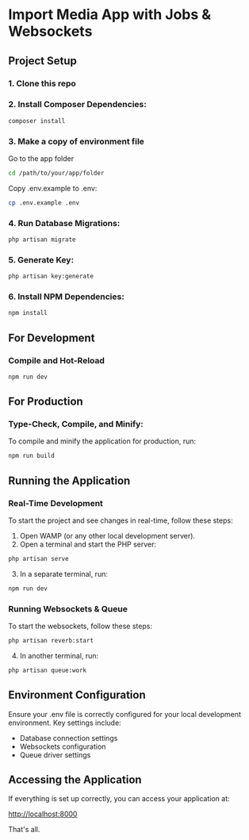 # Import Media App with Jobs & Websockets

## Project Setup

### 1. Clone this repo

### 2. Install Composer Dependencies:
```sh
composer install
```

### 3. Make a copy of environment file
Go to the app folder

```sh
cd /path/to/your/app/folder
```
Copy .env.example to .env:
```sh
cp .env.example .env
```

### 4. Run Database Migrations:
```sh
php artisan migrate 
```

### 5. Generate Key:
```sh
php artisan key:generate 
```

### 6. Install NPM Dependencies:
```sh
npm install
```
## For Development

### Compile and Hot-Reload

```sh
npm run dev
```

## For Production

### Type-Check, Compile, and Minify:

To compile and minify the application for production, run:

```sh
npm run build
```

## Running the Application

### Real-Time Development

To start the project and see changes in real-time, follow these steps:

1. Open WAMP (or any other local development server).
2. Open a terminal and start the PHP server:

```sh
php artisan serve
```

3. In a separate terminal, run:

```sh
npm run dev
```

### Running Websockets & Queue

To start the websockets, follow these steps:

```sh
php artisan reverb:start
```

4. In another terminal, run:

```sh
php artisan queue:work
```

## Environment Configuration

Ensure your .env file is correctly configured for your local development environment. Key settings include:

- Database connection settings
- Websockets configuration
- Queue driver settings

## Accessing the Application

If everything is set up correctly, you can access your application at:

[http://localhost:8000](http://localhost:8000)

That's all.



